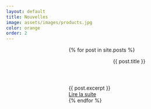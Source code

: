 ```yaml
---
layout: default
title: Nouvelles
image: assets/images/products.jpg
color: orange
order: 2
---
```

<div class="columns">
  <div class="column">
    <div class="is-flex tile is-parent is-child">
      <div class="fb-page" data-href="https://www.facebook.com/mielsbersyla" data-tabs="timeline, events" data-small-header="true"
        data-adapt-container-width="true" data-hide-cover="true" data-show-facepile="true" data-width="500">
      </div>
    </div>
  </div>
  <div class="column">
    {% for post in site.posts %}
      <div class="tile is-parent is-child">
        <div class="card">
          <header class="card-header">
            <p class="card-header-title">
              {{ post.title }}
            </p>
          </header>
          <div class="card-content">
            <div class="content">
              {{ post.excerpt }}
            </div>
          </div>
          <footer class="card-footer">
            <a href="{{ post.url }}" class="card-footer-item">
              Lire la suite
            </a>
          </footer>
        </div>
      </div>
    {% endfor %}
  </div>
</div>